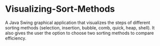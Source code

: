 # Visualizing-Sort-Methods
A Java Swing graphical application that visualizes the steps of different sorting methods (selection, insertion, bubble, comb, quick, heap, shell). It also gives the user the option to choose two sorting methods to compare efficiency.
